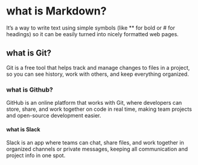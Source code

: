 # what is Markdown?

It’s a way to write text using simple symbols (like ** for bold or # for headings) so it can be easily turned into nicely formatted web pages.

## what is Git?

Git is a free tool that helps track and manage changes to files in a project, so you can see history, work with others, and keep everything organized.

### what is Github?

GitHub is an online platform that works with Git, where developers can store, share, and work together on code in real time, making team projects and open-source development easier.

#### what is Slack

Slack is an app where teams can chat, share files, and work together in organized channels or private messages, keeping all communication and project info in one spot.